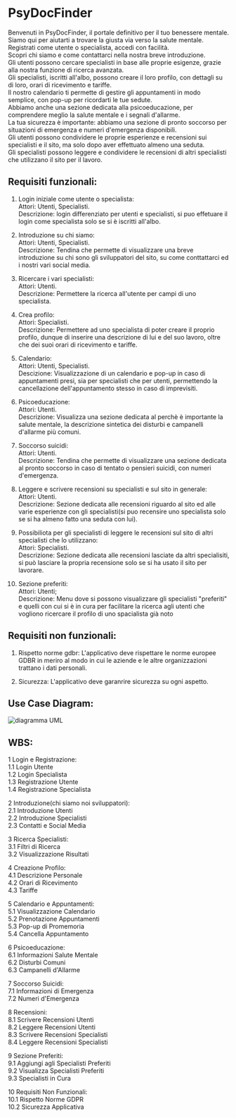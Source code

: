 # PsyDocFinder
Benvenuti in PsyDocFinder, il portale definitivo per il tuo benessere mentale.<br>
Siamo qui per aiutarti a trovare la giusta via verso la salute mentale.<br>
Registrati come utente o specialista, accedi con facilità.<br>
Scopri chi siamo e come contattarci nella nostra breve introduzione.<br>
Gli utenti possono cercare specialisti in base alle proprie esigenze, grazie alla nostra funzione di ricerca avanzata.<br>
Gli specialisti, iscritti all'albo, possono creare il loro profilo, con dettagli su di loro, orari di ricevimento e tariffe.<br>
Il nostro calendario ti permette di gestire gli appuntamenti in modo semplice, con pop-up per ricordarti le tue sedute.<br> 
Abbiamo anche una sezione dedicata alla psicoeducazione, per comprendere meglio la salute mentale e i segnali d'allarme.<br>
La tua sicurezza è importante: abbiamo una sezione di pronto soccorso per situazioni di emergenza e numeri d'emergenza disponibili.<br> 
Gli utenti possono condividere le proprie esperienze e recensioni sui specialisti e il sito, ma solo dopo aver effettuato almeno una seduta.<br> 
Gli specialisti possono leggere e condividere le recensioni di altri specialisti che utilizzano il sito per il lavoro.<br>


## Requisiti funzionali:

1) Login iniziale come utente o specialista:<br>
	Attori:	Utenti, Specialisti.<br>
	Descrizione: login differenziato per utenti e specialisti, si puo effetuare il login come specialista solo se si è iscritti all'albo.

2) Introduzione su chi siamo:<br>
	Attori: Utenti, Specialisti.<br>
	Descrizione: Tendina che permette di visualizzare una breve introduzione su chi sono gli sviluppatori del sito, su come conttattarci ed i nostri vari social media.

3) Ricercare i vari specialisti:<br>
	Attori: Utenti.<br>
	Descrizione: Permettere la ricerca all'utente per campi di uno specialista.

4) Crea profilo:<br>
	Attori: Specialisti.<br>
	Descrizione: Permettere ad uno specialista di poter creare il proprio profilo, dunque di inserire una descrizione di lui e del suo lavoro, oltre che dei suoi orari di ricevimento e tariffe.

5) Calendario:<br>
	Attori: Utenti, Specialisti.<br>
	Descizione: Visualizzazione di un calendario e pop-up in caso di appuntamenti presi, sia per specialisti che per utenti, permettendo la cancellazione dell'appuntamento stesso in caso di imprevisiti.

6) Psicoeducazione:<br>
	Attori: Utenti.<br>
	Descrizione: Visualizza una sezione dedicata al perchè è importante la salute mentale, la descrizione sintetica dei disturbi e campanelli d'allarme più comuni.

7) Soccorso suicidi:<br>
	Attori: Utenti.<br>
	Descrizione: Tendina che permette di visualizzare una sezione dedicata al pronto soccorso in caso di tentato o pensieri suicidi, con numeri d'emergenza.

8) Leggere e scrivere recensioni su specialisti e sul sito in generale:<br>
	Attori: Utenti.<br>
	Descrizione: Sezione dedicata alle recensioni riguardo al sito ed alle varie esperienze con gli specialisti(si puo recensire uno specialista solo se si ha almeno fatto una seduta con lui).

9) Possibiliota per gli specialisti di leggere le recensioni sul sito di altri specialisti che lo utilizzano:<br>
	Attori: Specialisti.<br>
	Descrizione: Sezione dedicata alle recensioni lasciate da altri specialisiti, si può lasciare la propria recensione solo se si ha usato il sito per lavorare.

10) Sezione preferiti:<br>
	Attori: Utenti;<br>
	Descrizione: Menu dove si possono visualizzare gli specialisti "preferiti" e quelli con cui si è in cura per facilitare la ricerca agli utenti che vogliono ricercare il profilo di uno spacialista già noto 


## Requisiti non funzionali:

1) Rispetto norme gdbr: L'applicativo deve rispettare le norme europee GDBR in meriro al modo in cui le aziende e le altre organizzazioni trattano i dati personali.
	
2) Sicurezza: L'applicativo deve garanrire sicurezza su ogni aspetto.

## Use Case Diagram:
![diagramma UML](https://yuml.me/52f5e449.png)

## WBS:

1 Login e Registrazione:<br>
1.1 Login Utente<br>
1.2 Login Specialista<br>
1.3 Registrazione Utente<br>
1.4 Registrazione Specialista<br>

2 Introduzione(chi siamo noi sviluppatori):<br>
2.1 Introduzione Utenti<br>
2.2 Introduzione Specialisti<br>
2.3 Contatti e Social Media<br>

3 Ricerca Specialisti:<br>
3.1 Filtri di Ricerca<br>
3.2 Visualizzazione Risultati<br>

4 Creazione Profilo:<br>
4.1 Descrizione Personale<br>
4.2 Orari di Ricevimento<br>
4.3 Tariffe<br>

5 Calendario e Appuntamenti:<br>
5.1 Visualizzazione Calendario<br>
5.2 Prenotazione Appuntamenti<br>
5.3 Pop-up di Promemoria<br>
5.4 Cancella Appuntamento<br>

6 Psicoeducazione:<br>
6.1 Informazioni Salute Mentale<br>
6.2 Disturbi Comuni<br>
6.3 Campanelli d'Allarme<br>

7 Soccorso Suicidi:<br>
7.1 Informazioni di Emergenza<br>
7.2 Numeri d'Emergenza<br>

8 Recensioni:<br>
8.1 Scrivere Recensioni Utenti<br>
8.2 Leggere Recensioni Utenti<br>
8.3 Scrivere Recensioni Specialisti<br>
8.4 Leggere Recensioni Specialisti<br>

9 Sezione Preferiti:<br>
9.1 Aggiungi agli Specialisti Preferiti<br>
9.2 Visualizza Specialisti Preferiti<br>
9.3 Specialisti in Cura<br>

10 Requisiti Non Funzionali:<br>
10.1 Rispetto Norme GDPR<br>
10.2 Sicurezza Applicativa<br>
